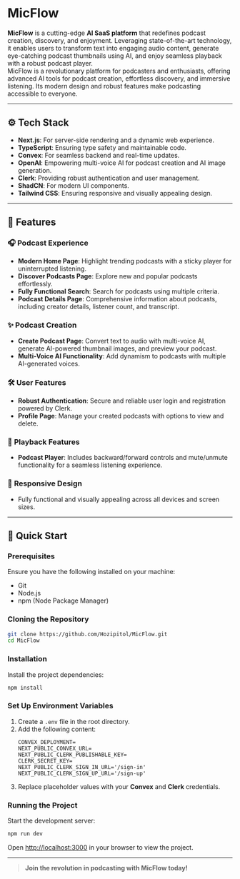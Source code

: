 # MicFlow  

**MicFlow** is a cutting-edge **AI SaaS platform** that redefines podcast creation, discovery, and enjoyment. Leveraging state-of-the-art technology, it enables users to transform text into engaging audio content, generate eye-catching podcast thumbnails using AI, and enjoy seamless playback with a robust podcast player.  
MicFlow is a revolutionary platform for podcasters and enthusiasts, offering advanced AI tools for podcast creation, effortless discovery, and immersive listening. Its modern design and robust features make podcasting accessible to everyone.  

---

## ⚙️ **Tech Stack**  
- **Next.js**: For server-side rendering and a dynamic web experience.  
- **TypeScript**: Ensuring type safety and maintainable code.  
- **Convex**: For seamless backend and real-time updates.  
- **OpenAI**: Empowering multi-voice AI for podcast creation and AI image generation.  
- **Clerk**: Providing robust authentication and user management.  
- **ShadCN**: For modern UI components.  
- **Tailwind CSS**: Ensuring responsive and visually appealing design.  

---

## 🔋 **Features**  

### 🎧 **Podcast Experience**  
- **Modern Home Page**: Highlight trending podcasts with a sticky player for uninterrupted listening.  
- **Discover Podcasts Page**: Explore new and popular podcasts effortlessly.  
- **Fully Functional Search**: Search for podcasts using multiple criteria.  
- **Podcast Details Page**: Comprehensive information about podcasts, including creator details, listener count, and transcript.  

### ✨ **Podcast Creation**  
- **Create Podcast Page**: Convert text to audio with multi-voice AI, generate AI-powered thumbnail images, and preview your podcast.  
- **Multi-Voice AI Functionality**: Add dynamism to podcasts with multiple AI-generated voices.  

### 🛠 **User Features**  
- **Robust Authentication**: Secure and reliable user login and registration powered by Clerk.  
- **Profile Page**: Manage your created podcasts with options to view and delete.  

### 🎵 **Playback Features**  
- **Podcast Player**: Includes backward/forward controls and mute/unmute functionality for a seamless listening experience.  

### 📱 **Responsive Design**  
- Fully functional and visually appealing across all devices and screen sizes.  

---

## 🤸 **Quick Start**  

### **Prerequisites**  
Ensure you have the following installed on your machine:  
- Git  
- Node.js  
- npm (Node Package Manager)  

### **Cloning the Repository**  
```bash  
git clone https://github.com/Hozipitol/MicFlow.git  
cd MicFlow  
```  

### **Installation**  
Install the project dependencies:  
```bash  
npm install  
```  

### **Set Up Environment Variables**  
1. Create a `.env` file in the root directory.  
2. Add the following content:  
   ```env  
   CONVEX_DEPLOYMENT=  
   NEXT_PUBLIC_CONVEX_URL=  
   NEXT_PUBLIC_CLERK_PUBLISHABLE_KEY=  
   CLERK_SECRET_KEY=  
   NEXT_PUBLIC_CLERK_SIGN_IN_URL='/sign-in'  
   NEXT_PUBLIC_CLERK_SIGN_UP_URL='/sign-up'  
   ```  
3. Replace placeholder values with your **Convex** and **Clerk** credentials.  

### **Running the Project**  
Start the development server:  
```bash  
npm run dev  
```  
Open [http://localhost:3000](http://localhost:3000) in your browser to view the project.  

---

> **Join the revolution in podcasting with MicFlow today!**  
